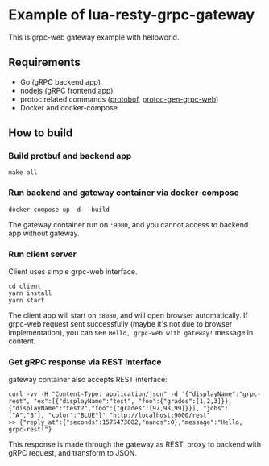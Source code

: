# Example of lua-resty-grpc-gateway

This is grpc-web gateway example with helloworld.

## Requirements

- Go (gRPC backend app)
- nodejs (gRPC frontend app)
- protoc related commands ([protobuf](https://github.com/protocolbuffers/protobuf/releases), [protoc-gen-grpc-web](https://github.com/grpc/grpc-web/releases))
- Docker and docker-compose

## How to build

### Build protbuf and backend app

```
make all
```

### Run backend and gateway container via docker-compose

```
docker-compose up -d --build
```

The gateway container run on `:9000`, and you cannot access to backend app without gateway.

### Run client server

Client uses simple grpc-web interface.

```
cd client
yarn install
yarn start
```

The client app will start on `:8080`, and will open browser automatically.
If grpc-web request sent successfully (maybe it's not due to browser implementation), you can see `Hello, grpc-web with gateway!` message in content.

### Get gRPC response via REST interface

gateway container also accepts REST interface:

```
curl -vv -H "Content-Type: application/json" -d '{"displayName":"grpc-rest", "ex":[{"displayName":"test", "foo":{"grades":[1,2,3]}}, {"displayName":"test2","foo":{"grades":[97,98,99]}}], "jobs":["A","B"], "color":"BLUE"}' "http://localhost:9000/rest"
>> {"reply_at":{"seconds":1575473082,"nanos":0},"message":"Hello, grpc-rest!"}
```

This response is made through the gateway as REST, proxy to backend with gRPC request, and transform to JSON.
